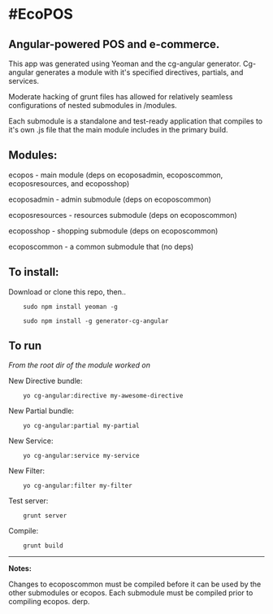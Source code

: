 #EcoPOS
======

## Angular-powered POS and e-commerce.

This app was generated using Yeoman and the cg-angular generator.
Cg-angular generates a module with it's specified directives, partials, and services.

Moderate hacking of grunt files has allowed for relatively seamless configurations of nested submodules in /modules.

Each submodule is a standalone and test-ready application that compiles to it's own .js file that the main module includes in the primary build.

## Modules:

ecopos - main module (deps on ecoposadmin, ecoposcommon, ecoposresources, and ecoposshop)

ecoposadmin - admin submodule (deps on ecoposcommon)

ecoposresources - resources submodule (deps on ecoposcommon)

ecoposshop - shopping submodule (deps on ecoposcommon)

ecoposcommon - a common submodule that (no deps)

## To install:

Download or clone this repo, then..

        sudo npm install yeoman -g

        sudo npm install -g generator-cg-angular


## To run

*From the root dir of the module worked on*

New Directive bundle:

        yo cg-angular:directive my-awesome-directive

New Partial bundle:

        yo cg-angular:partial my-partial

New Service:

        yo cg-angular:service my-service

New Filter:

        yo cg-angular:filter my-filter


Test server:

        grunt server

Compile:

        grunt build


* * *
**Notes:**

Changes to ecoposcommon must be compiled before it can be used by the other submodules or ecopos. Each submodule must be compiled prior to compiling ecopos. derp.
